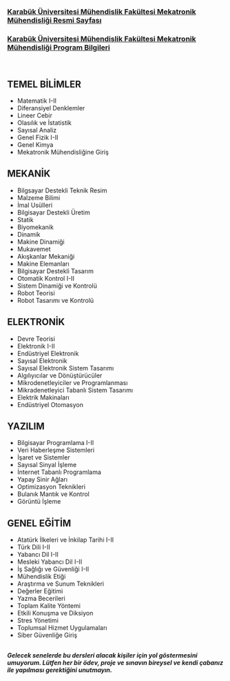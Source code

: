 ### [Karabük Üniversitesi Mühendislik Fakültesi Mekatronik Mühendisliği Resmi Sayfası](https://muh.karabuk.edu.tr/mekatronik)
### [Karabük Üniversitesi Mühendislik Fakültesi Mekatronik Mühendisliği Program Bilgileri](https://obs.karabuk.edu.tr/oibs/bologna/index.aspx?lang=tr&curOp=showPac&curUnit=0200&curSunit=305)

<br>

## TEMEL BİLİMLER
- Matematik I-II
- Diferansiyel Denklemler
- Lineer Cebir
- Olasılık ve İstatistik
- Sayısal Analiz
- Genel Fizik I-II
- Genel Kimya
- Mekatronik Mühendisliğine Giriş

## MEKANİK
- Bilgsayar Destekli Teknik Resim
- Malzeme Bilimi
- İmal Usülleri
- Bilgisayar Destekli Üretim
- Statik
- Biyomekanik
- Dinamik
- Makine Dinamiği
- Mukavemet
- Akışkanlar Mekaniği
- Makine Elemanları
- Bilgisayar Destekli Tasarım
- Otomatik Kontrol I-II
- Sistem Dinamiği ve Kontrolü
- Robot Teorisi
- Robot Tasarımı ve Kontrolü

## ELEKTRONİK
- Devre Teorisi
- Elektronik I-II
- Endüstriyel Elektronik
- Sayısal Elektronik
- Sayısal Elektronik Sistem Tasarımı
- Algılıyıcılar ve Dönüştürücüler
- Mikrodenetleyiciler ve Programlanması
- Mikradenetleyici Tabanlı Sistem Tasarımı
- Elektrik Makinaları
- Endüstriyel Otomasyon

## YAZILIM
- Bilgisayar Programlama I-II
- Veri Haberleşme Sistemleri
- İşaret ve Sistemler
- Sayısal Sinyal İşleme
- İnternet Tabanlı Programlama
- Yapay Sinir Ağları
- Optimizasyon Teknikleri
- Bulanık Mantık ve Kontrol
- Görüntü İşleme

## GENEL EĞİTİM
- Atatürk İlkeleri ve İnkilap Tarihi I-II
- Türk Dili I-II
- Yabancı Dil I-II
- Mesleki Yabancı Dil I-II
- İş Sağlığı ve Güvenliği I-II
- Mühendislik Etiği
- Araştırma ve Sunum Teknikleri
- Değerler Eğitimi
- Yazma Becerileri
- Toplam Kalite Yöntemi
- Etkili Konuşma ve Diksiyon
- Stres Yönetimi
- Toplumsal Hizmet Uygulamaları
- Siber Güvenliğe Giriş

##
***Gelecek senelerde bu dersleri alacak kişiler için yol göstermesini umuyorum. Lütfen her bir ödev, proje ve sınavın bireysel ve kendi çabanız ile yapılması gerektiğini unutmayın.*** 
##
